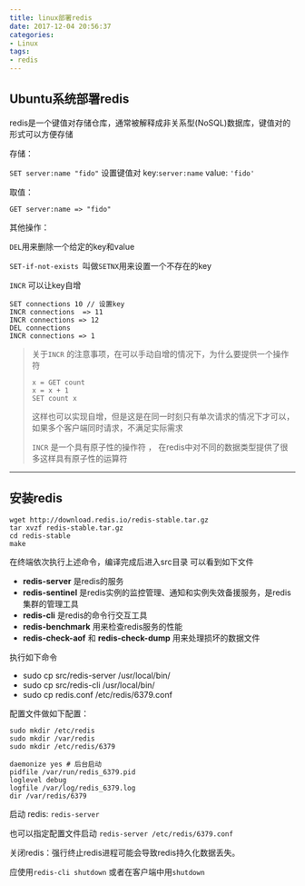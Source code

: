 ```yaml
---
title: linux部署redis
date: 2017-12-04 20:56:37
categories:
- Linux
tags:
- redis	
---
```


##  Ubuntu系统部署redis

redis是一个键值对存储仓库，通常被解释成非关系型(NoSQL)数据库，键值对的形式可以方便存储

存储：

`SET server:name "fido"` 设置键值对 key:`server:name`  value: `'fido'`

取值：

`GET server:name => "fido"`

其他操作：

`DEL`用来删除一个给定的key和value

`SET-if-not-exists `叫做`SETNX`用来设置一个不存在的key

`INCR` 可以让key自增

```
SET connections 10 // 设置key
INCR connections  => 11 
INCR connections => 12
DEL connections
INCR connections => 1
```

> 关于`INCR` 的注意事项，在可以手动自增的情况下，为什么要提供一个操作符
>
> ```
> x = GET count
> x = x + 1 
> SET count x
> ```
>
> 这样也可以实现自增，但是这是在同一时刻只有单次请求的情况下才可以，如果多个客户端同时请求，不满足实际需求
>
> `INCR` 是一个具有原子性的操作符 ， 在redis中对不同的数据类型提供了很多这样具有原子性的运算符

--------

<!--more-->

## 安装redis

```
wget http://download.redis.io/redis-stable.tar.gz
tar xvzf redis-stable.tar.gz
cd redis-stable
make
```

在终端依次执行上述命令，编译完成后进入src目录 可以看到如下文件

* **redis-server**  是redis的服务
* **redis-sentinel** 是redis实例的监控管理、通知和实例失效备援服务，是redis集群的管理工具
* **redis-cli** 是redis的命令行交互工具
* **redis-benchmark** 用来检查redis服务的性能
* **redis-check-aof** 和 **redis-check-dump** 用来处理损坏的数据文件

执行如下命令

- sudo cp src/redis-server /usr/local/bin/
- sudo cp src/redis-cli /usr/local/bin/
- sudo cp redis.conf /etc/redis/6379.conf

配置文件做如下配置：

```
sudo mkdir /etc/redis
sudo mkdir /var/redis
sudo mkdir /etc/redis/6379
```



```
daemonize yes # 后台启动
pidfile /var/run/redis_6379.pid
loglevel debug
logfile /var/log/redis_6379.log
dir /var/redis/6379
```



启动 redis: `redis-server`

也可以指定配置文件启动 `redis-server /etc/redis/6379.conf`

关闭redis：强行终止redis进程可能会导致redis持久化数据丢失。

应使用`redis-cli shutdown` 或者在客户端中用`shutdown`



